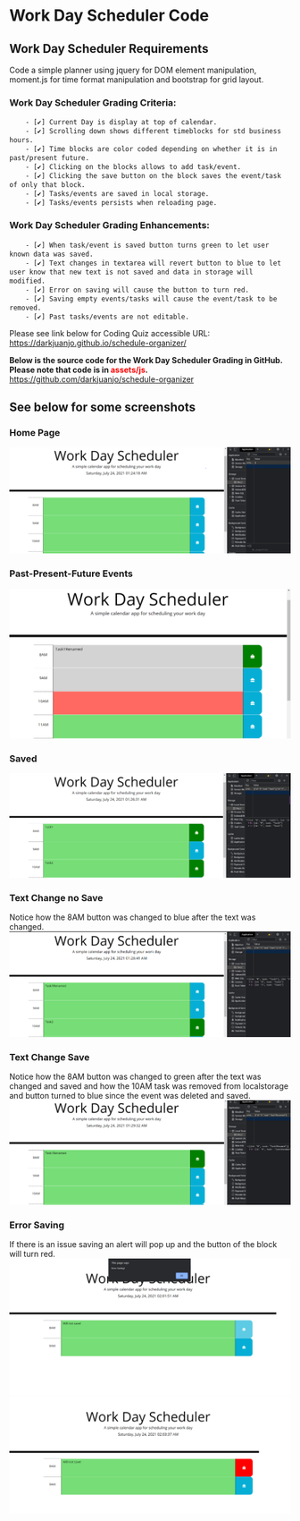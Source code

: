 # Work Day Scheduler Code
## Work Day Scheduler Requirements
 Code a simple planner using jquery for DOM element manipulation, moment.js for time format manipulation and bootstrap for grid layout.

 ### Work Day Scheduler Grading Criteria:
        - [✔️] Current Day is display at top of calendar.
        - [✔️] Scrolling down shows different timeblocks for std business hours.
        - [✔️] Time blocks are color coded depending on whether it is in past/present future.
        - [✔️] Clicking on the blocks allows to add task/event.
        - [✔️] Clicking the save button on the block saves the event/task of only that block.
        - [✔️] Tasks/events are saved in local storage.
        - [✔️] Tasks/events persists when reloading page.

 ### Work Day Scheduler Grading Enhancements:
        - [✔️] When task/event is saved button turns green to let user known data was saved.
        - [✔️] Text changes in textarea will revert button to blue to let user know that new text is not saved and data in storage will modified.
        - [✔️] Error on saving will cause the button to turn red.
        - [✔️] Saving empty events/tasks will cause the event/task to be removed. 
        - [✔️] Past tasks/events are not editable. 



Please see link below for Coding Quiz accessible URL:<br/>
        https://darkjuanjo.github.io/schedule-organizer/
        
**Below is the source code for the Work Day Scheduler Grading in GitHub. Please note that code is in <span style="color:red">assets/js</span>.<br />**
        https://github.com/darkjuanjo/schedule-organizer

## See below for some screenshots

### Home Page
![Home Page](./assets/img/main.png)
### Past-Present-Future Events
![Past-Present-Future Events](./assets/img/change-demo.png)
### Saved
![Saved](./assets/img/Saved.png)
### Text Change no Save
Notice how the 8AM button was changed to blue after the text was changed.
![Text Change no Save](./assets/img/textchange_nosave.png)
### Text Change Save
Notice how the 8AM button was changed to green after the text was changed and saved and how the 10AM task was removed from localstorage  and button turned to blue since the event was deleted and saved.
![Text Change Save](./assets/img/textchange_saved.png)
### Error Saving
If there is an issue saving an alert will pop up and the button of the block will turn red.
![Error Saving Alert](./assets/img/errorsaving_alert.png)
![Error Saving Red Button](./assets/img/errorsaving_button.png)


